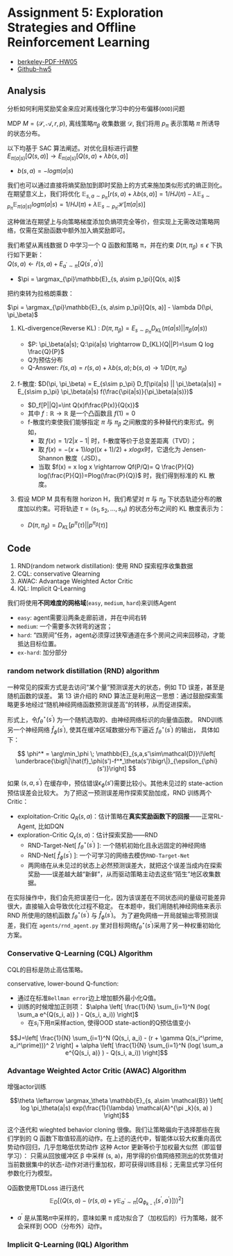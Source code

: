 
# Assignment 5:  Exploration Strategies and Offline Reinforcement Learning

- [berkeley-PDF-HW05](https://rail.eecs.berkeley.edu/deeprlcourse/deeprlcourse/static/homeworks/hw5.pdf)
- [Github-hw5](https://github.com/berkeleydeeprlcourse/homework_fall2023/tree/main/hw5)



## Analysis 

分析如何利用奖励奖金来应对离线强化学习中的分布偏移(`OOD`)问题

MDP $M = (\mathcal{S}, \mathcal{A}, r, p)$, 离线策略$\pi _\beta$ 收集数据 $\mathcal{D}$, 我们将用 $p_\pi$ 表示策略 $\pi$ 所诱导的状态分布。

以下均基于 SAC 算法阐述。对优化目标进行调整  
$E_{\pi(a|s)}[Q(s, a)] \rightarrow E_{\pi(a|s)}[Q(s, a) + \lambda b(s,a)]$
- $b(s,a) = -log \pi(a|s)$

我们也可以通过直接将熵奖励加到即时奖励上的方式来施加类似形式的熵正则化。在期望意义上，我们将优化
$\mathbb{E}_{s,a\sim p_\pi}[r(s, a) + \lambda b(s,a)]=1/H J(\pi) - \lambda \mathbb{E}_{s\sim p_\pi}\mathbb{E}_{\pi(a|s)} log \pi(a|s)=1/H J(\pi) + \lambda \mathbb{E}_{s\sim p_\pi} \mathcal{H}[\pi(a|s)]$

这种做法在期望上与向策略梯度添加负熵项完全等价，但实现上无需改动策略网络，仅需在奖励函数中额外加入熵奖励即可。

我们希望从离线数据 D 中学习一个 Q 函数和策略 π，并在约束 $D(\pi, \pi_\beta) \le \epsilon$ 下执行如下更新：  
$Q(s, a) \leftarrow \hat{r}(s, a) + E_{a^\prime \sim \pi}[Q(s^\prime, a^\prime)]$
- $\pi = \argmax_{\pi}\mathbb{E}_{s, a\sim p_\pi}[Q(s, a)]$

把约束转为拉格朗乘数：

$\pi = \argmax_{\pi}\mathbb{E}_{s, a\sim p_\pi}[Q(s, a)] - \lambda D(\pi, \pi_\beta)$

1. KL-divergence(Reverse KL) : $D(\pi, \pi_\beta) = E_{s\sim p_\pi} D_{KL}(\pi(a|s) || \pi_\beta(a|s))$
     - $P: \pi_\beta(a|s); Q:\pi(a|s) \rightarrow D_{KL}(Q||P)=\sum Q log \frac{Q}{P}$
     - Q为预估分布
     - Q-Answer: $\hat{r}(s, a) = r(s, a) + \lambda b(s, a); b(s, a) \rightarrow 1/D(\pi, \pi_\beta)$

2. f-散度: $D(\pi, \pi_\beta) = E_{s\sim p_\pi} D_f[\pi(a|s) || \pi_\beta(a|s)] = E_{s\sim p_\pi} \pi_\beta(a|s) f(\frac{\pi(a|s)}{\pi_\beta(a|s)})$
     - $D_f[P||Q]=\int Q(x)f\frac{P(x)}{Q(x)}$ 
     - 其中 $f:\mathbb{R} \rightarrow \mathbb{R}$ 是一个凸函数且 $f(1)=0$
     - f-散度约束使我们能够指定 $\pi$ 与 $\pi_\beta$ 之间散度的多种替代约束形式。例如，  
       - 取 $f(x) = 1/2 |x − 1|$ 时，f-散度等价于总变差距离（TVD）；  
       - 取 $f(x) = −(x + 1) log((x + 1)/2) + x log x$时，它退化为 Jensen-Shannon 散度（JSD）。  
       - 当取 $f(x) = x log x \rightarrow Qf(P/Q)= Q \frac{P}{Q} log(\frac{P}{Q})=Plog(\frac{P}{Q})$  时，我们得到标准的 KL 散度。


3. 假设 MDP M 具有有限 horizon H，我们希望对 $\pi$ 与 $\pi_\beta$ 下状态轨迹分布的散度加以约束。可将轨迹 $τ = (s_1, s_2, …, s_H)$ 的状态分布之间的 KL 散度表示为：
   - $D(\pi, \pi_\beta) = D_{KL}[p^\pi(\tau) || p^{\pi_\beta}(\tau)]$


## Code

1. RND(random network distillation): 使用 RND 探索程序收集数据
2. CQL: conservative Qlearning
3. AWAC: Advantage Weighted Actor Critic
4. IQL: Implicit Q-Learning 

我们将使用**不同难度的网格域**(`easy`, `medium`, `hard`)来训练Agent 
- `easy`: agent需要沿两条走廊前进，并在中间右转
- `medium`: 一个需要多次转弯的迷宫；
- `hard`: “四房间”任务，agent必须穿过狭窄通道在多个房间之间来回移动，才能抵达目标位置。
- `ex-hard`: 加分部分


### random network distillation (RND) algorithm 

一种常见的探索方式是去访问“某个量”预测误差大的状态，例如 TD 误差，甚至是随机函数的误差。
第 13 讲介绍的 RND 算法正是利用这一思想：通过鼓励探索策略更多地经过“随机神经网络函数预测误差高”的转移，从而促进探索。

形式上，令$f^\star _\theta(s^\prime)$ 为一个随机选取的、由神经网络标识的向量值函数。
RND训练另一个神经网络 $\hat{f}_\phi(s^\prime)$, 使其在缓冲区域数据分布下逼近 $f^\star _\theta(s^\prime)$ 的输出， 具体如下：


$$
\phi^* = \arg\min_\phi \; \mathbb{E}_{s,a,s'\sim\mathcal{D}}\!\left[  \underbrace{\bigl\|\hat{f}_\phi(s')-f^*_\theta(s')\bigr\|}_{\epsilon_{\phi}(s')}\right]
$$

如果 $(s, a, s^\prime )$ 在缓存中，预估错误$\epsilon_{\phi}(s')$需要比较小。其他未见过的 state-action 预估误差会比较大。
为了把这一预测误差用作探索奖励加成，RND 训练两个 Critic：
- exploitation-Critic $Q_R(s,a)$：估计策略在**真实奖励函数下的回报**——正常RL-Agent, 比如DQN
- exploration-Critic $Q_\epsilon (s,a)$：估计探索奖励——RND
  - RND-Target-Net[ $f^\star _\theta(s^\prime)$ ]: 一个随机初始化且永远固定的神经网络
  - RND-Net[ $\hat{f}_\phi(s^\prime)$ ]: 一个可学习的网络去模仿`RND-Target-Net`
  - 两网络在从未见过的状态上必然预测误差大，就把这个误差当成内在探索奖励——误差越大越“新鲜”，从而驱动策略主动去这些“陌生”地区收集数据。


在实际操作中，我们会先把误差归一化，因为该误差在不同状态间的量级可能差异很大，直接输入会导致优化过程不稳定。
在本题中，我们用随机神经网络来表示 RND 所使用的随机函数 $f^\star _\theta(s^\prime)$ 与  $\hat{f}_\phi(s^\prime)$。
为了避免网络一开局就输出零预测误差，我们在 `agents/rnd_agent.py` 里对目标网络$f^\star _\theta(s^\prime)$采用了另一种权重初始化方案。


### Conservative Q-Learning (CQL) Algorithm

CQL的目标是防止高估策略。

conservative, lower-bound Q-function: 
- 通过在标准`Bellman error`边上增加额外最小化Q值。
- 训练的时候增加正则项： $\alpha \left[ \frac{1}{N} \sum_{i=1}^N (log( \sum_a e^{Q(s_i, a)} ) - Q(s_i, a_i)) \right]$
  - 在$s_i$下用$\pi$采样action, 使得OOD state-action的Q预估值变小

$$J=\left[ \frac{1}{N} \sum_{i=1}^N (Q(s_i, a_i) - (r + \gamma Q(s_i^\prime, a_i^\prime)))^ 2 \right] + \alpha \left[ \frac{1}{N} \sum_{i=1}^N (log( \sum_a e^{Q(s_i, a)} ) - Q(s_i, a_i)) \right]$$


###  Advantage Weighted Actor Critic (AWAC) Algorithm 

增强actor训练

$$\theta \leftarrow \argmax_\theta \mathbb{E}_{s, a\sim \mathcal{B}} \left[  log \pi_\theta(a|s) exp(\frac{1}{\lambda} \mathcal{A}^{\pi _k}(s, a) ) \right]$$

这个迭代和 wieghted behavior cloning 很像。我们让策略偏向于选择那些在我们学到的 Q 函数下取值较高的动作。在上述的迭代中，智能体以较大权重向高优势动作回归，几乎忽略低优势动作
这种 Actor 更新等价于加权最大似然（即监督学习）：
只需从回放缓冲区 β 中采样 (s, a)，用学得的价值网络预测出的优势值对当前数据集中的状态-动作对进行重加权，即可获得训练目标；无需显式学习任何参数化行为模型。

Q函数使用TDLoss 进行迭代
$$\mathbb{E}_D[ (Q(s, a) - (r(s, a) + \gamma \mathbb{E}_{a^\prime \sim \pi}[ Q_{\phi_{k-1}}(s^\prime, a^\prime) ] ) ) ^ 2]$$

- $a^\prime$ 是从策略$\pi$中采样的，意味如果 π 成功拟合了（加权后的）行为策略，就不会采样到 OOD（分布外）动作。


### Implicit Q-Learning (IQL) Algorithm

